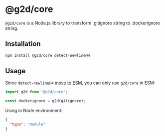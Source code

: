 # @g2d/core

`@g2d/core` is a Node.js library to transform .gitignore string to .dockerignore string.

## Installation

```bash npm2yarn
npm install @g2d/core detect-newline@4
```

## Usage

Since `detect-newline@4` [move to ESM](https://github.com/sindresorhus/detect-newline/commit/5539419ede22892c50a898ff416845224bf6282e), you can only use `g2d/core` in ESM:

```ts
import g2d from "@g2d/core";

const dockerignore = g2d(gitignore);
```

Using in Node environment:

```json title="./package.json"
{
  "type": "module"
}
```
